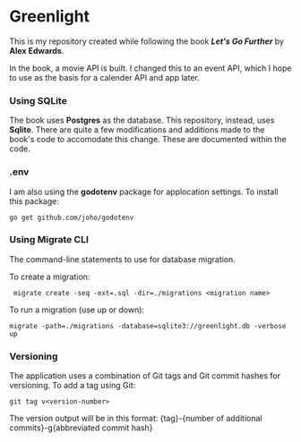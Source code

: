# Greenlight
This is my repository created while following the book ***Let's Go Further*** by **Alex Edwards**.

In the book, a movie API is built. I changed this to an event API, which I hope to use as the basis for a calender API and app later.

### Using SQLite
The book uses **Postgres** as the database. This repository, instead, uses **Sqlite**. There are quite a few modifications and additions made to the book's code to accomodate this change. These are documented within the code.

### .env
I am also using the **godotenv** package for applocation settings. To install this package:

    go get github.com/joho/godotenv

### Using Migrate CLI
The command-line statements to use for database migration.

To create a migration:

     migrate create -seq -ext=.sql -dir=./migrations <migration name>

To run a migration (use up or down):

    migrate -path=./migrations -database=sqlite3://greenlight.db -verbose up

### Versioning
The application uses a combination of Git tags and
Git commit hashes for versioning. To add a tag using Git:

    git tag v<version-number>

The version output will be in this format:
    {tag}-{number of additional commits}-g{abbreviated commit hash}